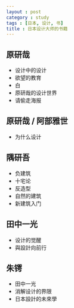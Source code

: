 ```yaml
---
layout : post
category : study
tags : [日本, 设计, 书]
title : 日本设计大师的书籍
---
```


## 原研哉

- 设计中的设计
- 欲望的教育
- 白
- 原研哉的设计世界
- 请偷走海报

## 原研哉 / 阿部雅世

- 为什么设计

## 隅研吾

- 负建筑
- 十宅论
- 反造型
- 自然的建筑
- 新建筑入门

## 田中一光

- 设计的觉醒
- 與設計向前行

## 朱锷

- 田中一光
- 消解设计的界限
- 日本設計的未來學
